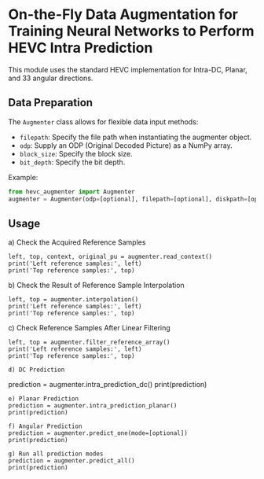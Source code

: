 # On-the-Fly Data Augmentation for Training Neural Networks to Perform HEVC Intra Prediction

This module uses the standard HEVC implementation for Intra-DC, Planar, and 33 angular directions.

## Data Preparation

The `Augmenter` class allows for flexible data input methods:

- `filepath`: Specify the file path when instantiating the augmenter object.
- `odp`: Supply an ODP (Original Decoded Picture) as a NumPy array.
- `block_size`: Specify the block size.
- `bit_depth`: Specify the bit depth.

Example:

```python
from hevc_augmenter import Augmenter 
augmenter = Augmenter(odp=[optional], filepath=[optional], diskpath=[optional], block_size=[optional], bit_depth=[optional]) 
```

## Usage
a) Check the Acquired Reference Samples
```
left, top, context, original_pu = augmenter.read_context()
print('Left reference samples:', left)
print('Top reference samples:', top)
```

b) Check the Result of Reference Sample Interpolation
```
left, top = augmenter.interpolation()
print('Left reference samples:', left)
print('Top reference samples:', top)
```

c) Check Reference Samples After Linear Filtering
```
left, top = augmenter.filter_reference_array()
print('Left reference samples:', left)
print('Top reference samples:', top)

d) DC Prediction
```
prediction = augmenter.intra_prediction_dc()
print(prediction)
```
e) Planar Prediction
prediction = augmenter.intra_prediction_planar()
print(prediction)

f) Angular Prediction
prediction = augmenter.predict_one(mode=[optional])
print(prediction)

g) Run all prediction modes
prediction = augmenter.predict_all()
print(prediction)

